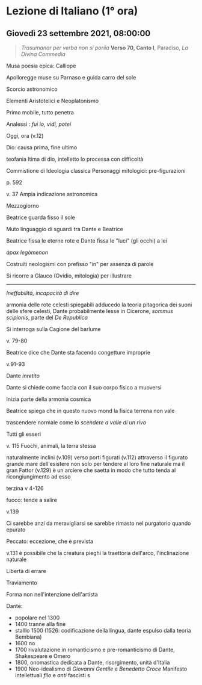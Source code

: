# Lezione di Italiano (1° ora)

## Giovedì 23 settembre 2021, 08:00:00

> _Trasumanar per verba non si poriìa_
> **Verso 70, Canto I**, Paradiso, _La Divina Commedia_

Musa poesia epica: Calliope

Apolloregge muse su Parnaso e guida carro del sole

Scorcio astronomico

Elementi Aristotelici e Neoplatonismo

Primo mobile, tutto penetra


Analessi : *fui io, vidi, potei*

Oggi, ora (v.12)

Dio: causa prima, fine ultimo

teofania ltima di dio, intelletto lo processa con difficoltà

Commistione di Ideologia classica
Personaggi mitologici: pre-figurazioni

p. 592


v. 37 Ampia indicazione astronomica

Mezzogiorno

Beatrice guarda fisso il sole

Muto linguaggio di sguardi tra Dante e Beatrice

Beatrice fissa le eterne rote e Dante fissa le "luci" (gli occhi) a lei


_àpax legòmenon_

Costruiti neologismi con prefisso "in" per assenza di parole

Si ricorre a Glauco (Ovidio, mitologia) per illustrare

---
_Ineffabilità, incapacità di dire_

armonia delle rote celesti spiegabili adducedo la teoria pitagorica dei suoni delle sfere celesti, Dante probabilmente lesse in Cicerone, _sommus scipionis_, parte del _De Republica_

Si interroga sulla Cagione del barlume


v. 79-80

Beatrice dice che Dante sta facendo congetture improprie


v.91-93

Dante _inretito_

Dante si chiede come faccia con il suo corpo fisico a muoversi

Inizia parte della armonia cosmica

Beatrice spiega che in questo nuovo mond la fisica terrena non vale

trascendere normale come lo _scendere a valle di un rivo_

Tutti gli esseri

v. 115
Fuochi, animali, la terra stessa

naturalmente inclini (v.109) verso porti figurati (v.112) attraverso il figurato grande mare dell'esistere non solo per tendere al loro fine naturale ma il gran Fattor (v.129) è un arciere che saetta in modo che tutto tenda al ricongiungimento ad esso


terzina v 4-126

fuoco: tende a salire

v.139

Ci sarebbe anzi da meravigliarsi se sarebbe rimasto nel purgatorio quando epurato

Peccato: eccezione, che è prevista

v.131 è possibile che la creatura pieghi la traettoria dell'arco, l'inclinazione naturale

Libertà di errare

Traviamento


Forma non nell'intenzione dell'artista


Dante:
* popolare nel 1300
* 1400 tranne alla fine
* stalllo 1500 (1526: codificazione della lingua, dante espulso dalla teoria Bembiana)
* 1600 no
* 1700 rivalutazione in romanticismo e pre-romanticismo di Dante, Shakespeare e Omero
* 1800, onomastica dedicata a Dante, risorgimento, unità d'Italia
* 1900
  Neo-idealismo di _Giovanni Gentile_ e _Benedetto Croce_
Manifesto intellettuali _filo_ e _anti_ fascisti
s

<!--stackedit_data:
eyJoaXN0b3J5IjpbMTAwMzQxNzMwMSwtMTYyMDAzNzQyXX0=
-->